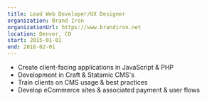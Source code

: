 ```yaml
---
title: Lead Web Developer/UX Designer
organization: Brand Iron
organizationUrl: https://www.brandiron.net
location: Denver, CO
start: 2015-01-01
end: 2016-02-01
---
```


- Create client-facing applications in JavaScript & PHP
- Development in Craft & Statamic CMS's
- Train clients on CMS usage & best practices
- Develop eCommerce sites & associated payment & user flows